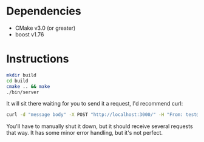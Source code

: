 # Dependencies

- CMake v3.0 (or greater)
- boost v1.76

# Instructions

```bash
mkdir build
cd build
cmake .. && make
./bin/server
```

It will sit there waiting for you to send it a request, I'd recommend curl:

```bash
curl -d "message body" -X POST "http://localhost:3000/" -H "From: test@test.com" -H "To: other@test.com" -H "Cc: someone@test.com"
```

You'll have to manually shut it down, but it should receive several requests that way.
It has some minor error handling, but it's not perfect.
